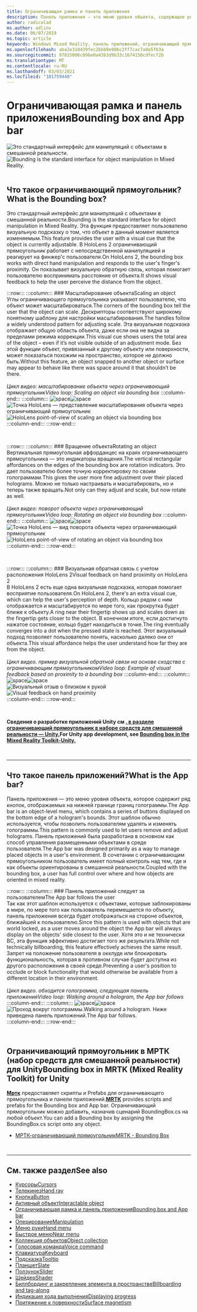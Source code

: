 ```yaml
---
title: Ограничивающая рамка и панель приложения
description: Панель приложения — это меню уровня объекта, содержащее ряд кнопок, отображаемых на нижней границе границ голограммы.
author: radicalad
ms.author: adlinv
ms.date: 06/07/2019
ms.topic: article
keywords: Windows Mixed Reality, панель приложений, ограничивающий прямоугольник, гарнитура смешанной реальности, гарнитура Windows Mixed, гарнитура виртуальной реальности, HoloLens, МРТК, набор средств смешанной реальности
ms.openlocfilehash: aba2e318439fec2bbb9e986c2ff7cac7a8a5fb3a
ms.sourcegitcommit: 97815006c09be0a43b3d9b33c1674150cdfecf2b
ms.translationtype: MT
ms.contentlocale: ru-RU
ms.lasthandoff: 03/03/2021
ms.locfileid: "101759440"
---
```

# <a name="bounding-box-and-app-bar"></a><span data-ttu-id="85622-104">Ограничивающая рамка и панель приложения</span><span class="sxs-lookup"><span data-stu-id="85622-104">Bounding box and App bar</span></span>
<span data-ttu-id="85622-105">![Это стандартный интерфейс для манипуляций с объектами в смешанной реальности.](images/UX_Hero_BoundingBox.jpg)</span><span class="sxs-lookup"><span data-stu-id="85622-105">![Bounding is the standard interface for object manipulation in Mixed Reality.](images/UX_Hero_BoundingBox.jpg)</span></span><br>
<br>

## <a name="what-is-the-bounding-box"></a><span data-ttu-id="85622-106">Что такое ограничивающий прямоугольник?</span><span class="sxs-lookup"><span data-stu-id="85622-106">What is the Bounding box?</span></span>

<span data-ttu-id="85622-107">Это стандартный интерфейс для манипуляций с объектами в смешанной реальности.</span><span class="sxs-lookup"><span data-stu-id="85622-107">Bounding is the standard interface for object manipulation in Mixed Reality.</span></span> <span data-ttu-id="85622-108">Эта функция предоставляет пользователю визуальную подсказку о том, что объект в данный момент является изменяемым.</span><span class="sxs-lookup"><span data-stu-id="85622-108">This feature provides the user with a visual cue that the object is currently adjustable.</span></span> <span data-ttu-id="85622-109">В HoloLens 2 ограничивающий прямоугольник работает с непосредственной манипуляцией и реагирует на финжер'с пользователя.</span><span class="sxs-lookup"><span data-stu-id="85622-109">On HoloLens 2, the bounding box works with direct hand manipulation and responds to the user's finger's proximity.</span></span> <span data-ttu-id="85622-110">Он показывает визуальную обратную связь, которая помогает пользователю воспринимать расстояние от объекта.</span><span class="sxs-lookup"><span data-stu-id="85622-110">It shows visual feedback to help the user perceive the distance from the object.</span></span>

:::row:::
    :::column:::
        ### <a name="scaling-an-objectbr"></a><span data-ttu-id="85622-111">Масштабирование объекта</span><span class="sxs-lookup"><span data-stu-id="85622-111">Scaling an object</span></span><br>
        <span data-ttu-id="85622-112">Углы ограничивающего прямоугольника указывают пользователю, что объект может масштабироваться.</span><span class="sxs-lookup"><span data-stu-id="85622-112">The corners of the bounding box tell the user that the object can scale.</span></span> <span data-ttu-id="85622-113">Дескрипторы соответствуют широкому понятному шаблону для настройки масштабирования.</span><span class="sxs-lookup"><span data-stu-id="85622-113">The handles follow a widely understood pattern for adjusting scale.</span></span> <span data-ttu-id="85622-114">Эта визуальная подсказка отображает общую область объекта, даже если она не видна за пределами режима коррекции.</span><span class="sxs-lookup"><span data-stu-id="85622-114">This visual cue shows users the total area of the object – even if it’s not visible outside of an adjustment mode.</span></span> <span data-ttu-id="85622-115">Без этой функции объект, привязанный к другому объекту или поверхности, может показаться похожим на пространство, которое не должно быть.</span><span class="sxs-lookup"><span data-stu-id="85622-115">Without this feature, an object snapped to another object or surface may appear to behave like there was space around it that shouldn’t be there.</span></span><br>
        <br>
        <span data-ttu-id="85622-116">*Цикл видео: масштабирование объекта через ограничивающий прямоугольник*</span><span class="sxs-lookup"><span data-stu-id="85622-116">*Video loop: Scaling an object via bounding box*</span></span>
    :::column-end:::
        :::column:::
        <span data-ttu-id="85622-117">![space](images/spacer-20x582.png)</span><span class="sxs-lookup"><span data-stu-id="85622-117">![space](images/spacer-20x582.png)</span></span><br>
       <span data-ttu-id="85622-118">![Точка HoloLens — представление масштабирования объекта через ограничивающий прямоугольник](images/HoloLens2_BoundingBox.gif)</span><span class="sxs-lookup"><span data-stu-id="85622-118">![HoloLens point-of-view of scaling an object via bounding box](images/HoloLens2_BoundingBox.gif)</span></span><br>
    :::column-end:::
:::row-end:::

<br>

:::row:::
    :::column:::
        ### <a name="rotating-an-objectbr"></a><span data-ttu-id="85622-119">Вращение объекта</span><span class="sxs-lookup"><span data-stu-id="85622-119">Rotating an object</span></span><br>
        <span data-ttu-id="85622-120">Вертикальная прямоугольная аффорданцес на краях ограничивающего прямоугольника — это индикаторы вращения.</span><span class="sxs-lookup"><span data-stu-id="85622-120">The vertical rectangular affordances on the edges of the bounding box are rotation indicators.</span></span> <span data-ttu-id="85622-121">Это дает пользователю более точную корректировку по своим голограммам.</span><span class="sxs-lookup"><span data-stu-id="85622-121">This gives the user more fine adjustment over their placed holograms.</span></span> <span data-ttu-id="85622-122">Можно не только настраивать и масштабировать, но и теперь также вращать.</span><span class="sxs-lookup"><span data-stu-id="85622-122">Not only can they adjust and scale, but now rotate as well.</span></span><br>
        <br>
        <span data-ttu-id="85622-123">*Цикл видео: поворот объекта через ограничивающий прямоугольник*</span><span class="sxs-lookup"><span data-stu-id="85622-123">*Video loop: Rotating an object via bounding box*</span></span>
    :::column-end:::
        :::column:::
        <span data-ttu-id="85622-124">![space](images/spacer-20x582.png)</span><span class="sxs-lookup"><span data-stu-id="85622-124">![space](images/spacer-20x582.png)</span></span><br>
       <span data-ttu-id="85622-125">![Точка HoloLens — вид поворота объекта через ограничивающий прямоугольник](images/HoloLens2_BoundingBox_Rotate.gif)</span><span class="sxs-lookup"><span data-stu-id="85622-125">![HoloLens point-of-view of rotating an object via bounding box](images/HoloLens2_BoundingBox_Rotate.gif)</span></span><br>
    :::column-end:::
:::row-end:::

<br>

:::row:::
    :::column:::
        ### <a name="visual-feedback-on-hand-proximity-on-hololens-2br"></a><span data-ttu-id="85622-126">Визуальная обратная связь с учетом расположения HoloLens 2</span><span class="sxs-lookup"><span data-stu-id="85622-126">Visual feedback on hand proximity on HoloLens 2</span></span><br>
        <span data-ttu-id="85622-127">В HoloLens 2 есть еще одна визуальная подсказка, которая помогает восприятие пользователя.</span><span class="sxs-lookup"><span data-stu-id="85622-127">On HoloLens 2, there's an extra visual cue, which can help the user's perception of depth.</span></span> <span data-ttu-id="85622-128">Кольцо рядом с ним отображается и масштабируется по мере того, как прокрутка будет ближе к объекту.</span><span class="sxs-lookup"><span data-stu-id="85622-128">A ring near their fingertip shows up and scales down as the fingertip gets closer to the object.</span></span> <span data-ttu-id="85622-129">В конечном итоге, если достигнуто нажатое состояние, кольцо будет находиться в точке.</span><span class="sxs-lookup"><span data-stu-id="85622-129">The ring eventually converges into a dot when the pressed state is reached.</span></span> <span data-ttu-id="85622-130">Этот визуальный подход позволяет пользователю понять, насколько далеко они от объекта.</span><span class="sxs-lookup"><span data-stu-id="85622-130">This visual affordance helps the user understand how far they are from the object.</span></span><br>
        <br>
        <span data-ttu-id="85622-131">*Цикл видео. пример визуальной обратной связи на основе сходства с ограничивающим прямоугольником*</span><span class="sxs-lookup"><span data-stu-id="85622-131">*Video loop: Example of visual feedback based on proximity to a bounding box*</span></span>
    :::column-end:::
        :::column:::
        <span data-ttu-id="85622-132">![space](images/spacer-20x582.png)</span><span class="sxs-lookup"><span data-stu-id="85622-132">![space](images/spacer-20x582.png)</span></span><br>
       <span data-ttu-id="85622-133">![Визуальный отзыв о близком к рукой](images/HoloLens2_Proximity.gif)</span><span class="sxs-lookup"><span data-stu-id="85622-133">![Visual feedback on hand proximity](images/HoloLens2_Proximity.gif)</span></span><br>
    :::column-end:::
:::row-end:::

<br>

<span data-ttu-id="85622-134">**Сведения о разработке приложений Unity см [. в разделе ограничивающий прямоугольник в наборе средств для смешанной реальности — Unity.](https://microsoft.github.io/MixedRealityToolkit-Unity/Documentation/README_BoundingBox.html)**</span><span class="sxs-lookup"><span data-stu-id="85622-134">**For Unity app development, see [Bounding box in the Mixed Reality Toolkit-Unity.](https://microsoft.github.io/MixedRealityToolkit-Unity/Documentation/README_BoundingBox.html)**</span></span>

<br>

---

## <a name="what-is-the-app-bar"></a><span data-ttu-id="85622-135">Что такое панель приложений?</span><span class="sxs-lookup"><span data-stu-id="85622-135">What is the App bar?</span></span>

<span data-ttu-id="85622-136">Панель приложения — это меню уровня объекта, которое содержит ряд кнопок, отображаемых на нижней границе границ голограммы.</span><span class="sxs-lookup"><span data-stu-id="85622-136">The App bar is an object-level menu, which contains a series of buttons displayed on the bottom edge of a hologram's bounds.</span></span> <span data-ttu-id="85622-137">Этот шаблон обычно используется, чтобы позволить пользователям удалять и изменять голограммы.</span><span class="sxs-lookup"><span data-stu-id="85622-137">This pattern is commonly used to let users remove and adjust holograms.</span></span> <span data-ttu-id="85622-138">Панель приложений была разработана в основном как способ управления размещенными объектами в среде пользователя.</span><span class="sxs-lookup"><span data-stu-id="85622-138">The App bar was designed primarily as a way to manage placed objects in a user's environment.</span></span> <span data-ttu-id="85622-139">В сочетании с ограничивающим прямоугольником пользователь имеет полный контроль над тем, где и как объекты ориентированы в смешанной реальности.</span><span class="sxs-lookup"><span data-stu-id="85622-139">Coupled with the bounding box, a user has full control over where and how objects are oriented in mixed reality.</span></span>

:::row:::
    :::column:::
        ### <a name="the-app-bar-follows-the-userbr"></a><span data-ttu-id="85622-140">Панель приложений следует за пользователем</span><span class="sxs-lookup"><span data-stu-id="85622-140">The App bar follows the user</span></span><br>
        <span data-ttu-id="85622-141">Так как этот шаблон используется с объектами, которые заблокированы в мире, по мере того как пользователь перемещается по объекту, панель приложения всегда будет отображаться на стороне объектов, ближайшей к пользователю.</span><span class="sxs-lookup"><span data-stu-id="85622-141">Since this pattern is used with objects that are world locked, as a user moves around the object the App bar will always display on the objects' side closest to the user.</span></span> <span data-ttu-id="85622-142">Хотя это и не технически ВС, эта функция эффективно достигает того же результата.</span><span class="sxs-lookup"><span data-stu-id="85622-142">While not technically billboarding, this feature effectively achieves the same result.</span></span> <span data-ttu-id="85622-143">Запрет на положение пользователя в окклуде или блокировать функциональность, которая в противном случае будет доступна из другого расположения в своей среде.</span><span class="sxs-lookup"><span data-stu-id="85622-143">Preventing a user's position to occlude or block functionality that would otherwise be available from a different location in their environment.</span></span> <br>
        <br>
        <span data-ttu-id="85622-144">*Цикл видео. обходится голограмма, следующая панель приложения*</span><span class="sxs-lookup"><span data-stu-id="85622-144">*Video loop: Walking around a hologram, the App bar follows*</span></span>
    :::column-end:::
        :::column:::
        <span data-ttu-id="85622-145">![space](images/spacer-20x582.png)</span><span class="sxs-lookup"><span data-stu-id="85622-145">![space](images/spacer-20x582.png)</span></span><br>
       <span data-ttu-id="85622-146">![Проход вокруг голограммы.</span><span class="sxs-lookup"><span data-stu-id="85622-146">![Walking around a hologram.</span></span> <span data-ttu-id="85622-147">Ниже приведена панель приложений.](images/HoloLens2_AppBarFollowing.gif)</span><span class="sxs-lookup"><span data-stu-id="85622-147">The App bar follows.](images/HoloLens2_AppBarFollowing.gif)</span></span><br>
    :::column-end:::
:::row-end:::

<br>


## <a name="bounding-box-in-mrtk-mixed-reality-toolkit-for-unity"></a><span data-ttu-id="85622-148">Ограничивающий прямоугольник в МРТК (набор средств для смешанной реальности) для Unity</span><span class="sxs-lookup"><span data-stu-id="85622-148">Bounding box in MRTK (Mixed Reality Toolkit) for Unity</span></span>
<span data-ttu-id="85622-149">**[Мртк](https://github.com/Microsoft/MixedRealityToolkit-Unity)** предоставляет скрипты и Prefabs для ограничивающего прямоугольника и панели приложений.</span><span class="sxs-lookup"><span data-stu-id="85622-149">**[MRTK](https://github.com/Microsoft/MixedRealityToolkit-Unity)** provides scripts and prefabs for the Bounding box and App bar.</span></span> <span data-ttu-id="85622-150">Ограничивающий прямоугольник можно добавить, назначив сценарий BoundingBox.cs на любой объект.</span><span class="sxs-lookup"><span data-stu-id="85622-150">You can add a Bounding box by assigning the BoundingBox.cs script onto any object.</span></span>

* [<span data-ttu-id="85622-151">МРТК-ограничивающий прямоугольник</span><span class="sxs-lookup"><span data-stu-id="85622-151">MRTK - Bounding Box</span></span>](https://docs.microsoft.com/windows/mixed-reality/mrtk-docs/features/ux-building-blocks/bounding-box.md)


<br>

---


## <a name="see-also"></a><span data-ttu-id="85622-152">См. также раздел</span><span class="sxs-lookup"><span data-stu-id="85622-152">See also</span></span>

* [<span data-ttu-id="85622-153">Курсоры</span><span class="sxs-lookup"><span data-stu-id="85622-153">Cursors</span></span>](cursors.md)
* [<span data-ttu-id="85622-154">Телекинез</span><span class="sxs-lookup"><span data-stu-id="85622-154">Hand ray</span></span>](point-and-commit.md)
* [<span data-ttu-id="85622-155">Кнопка</span><span class="sxs-lookup"><span data-stu-id="85622-155">Button</span></span>](button.md)
* [<span data-ttu-id="85622-156">Активный объект</span><span class="sxs-lookup"><span data-stu-id="85622-156">Interactable object</span></span>](interactable-object.md)
* [<span data-ttu-id="85622-157">Ограничивающая рамка и панель приложения</span><span class="sxs-lookup"><span data-stu-id="85622-157">Bounding box and App bar</span></span>](app-bar-and-bounding-box.md)
* [<span data-ttu-id="85622-158">Оперирование</span><span class="sxs-lookup"><span data-stu-id="85622-158">Manipulation</span></span>](direct-manipulation.md)
* [<span data-ttu-id="85622-159">Меню руки</span><span class="sxs-lookup"><span data-stu-id="85622-159">Hand menu</span></span>](hand-menu.md)
* [<span data-ttu-id="85622-160">Быстрое меню</span><span class="sxs-lookup"><span data-stu-id="85622-160">Near menu</span></span>](near-menu.md)
* [<span data-ttu-id="85622-161">Коллекция объектов</span><span class="sxs-lookup"><span data-stu-id="85622-161">Object collection</span></span>](object-collection.md)
* [<span data-ttu-id="85622-162">Голосовая команда</span><span class="sxs-lookup"><span data-stu-id="85622-162">Voice command</span></span>](voice-input.md)
* [<span data-ttu-id="85622-163">Клавиатура</span><span class="sxs-lookup"><span data-stu-id="85622-163">Keyboard</span></span>](keyboard.md)
* [<span data-ttu-id="85622-164">Подсказка</span><span class="sxs-lookup"><span data-stu-id="85622-164">Tooltip</span></span>](tooltip.md)
* [<span data-ttu-id="85622-165">Планшет</span><span class="sxs-lookup"><span data-stu-id="85622-165">Slate</span></span>](slate.md)
* [<span data-ttu-id="85622-166">Ползунок</span><span class="sxs-lookup"><span data-stu-id="85622-166">Slider</span></span>](slider.md)
* [<span data-ttu-id="85622-167">Шейдер</span><span class="sxs-lookup"><span data-stu-id="85622-167">Shader</span></span>](shader.md)
* [<span data-ttu-id="85622-168">Биллбординг и закрепление элемента в пространстве</span><span class="sxs-lookup"><span data-stu-id="85622-168">Billboarding and tag-along</span></span>](billboarding-and-tag-along.md)
* [<span data-ttu-id="85622-169">Индикация хода выполнения</span><span class="sxs-lookup"><span data-stu-id="85622-169">Displaying progress</span></span>](progress.md)
* [<span data-ttu-id="85622-170">Притяжение к поверхности</span><span class="sxs-lookup"><span data-stu-id="85622-170">Surface magnetism</span></span>](surface-magnetism.md)
